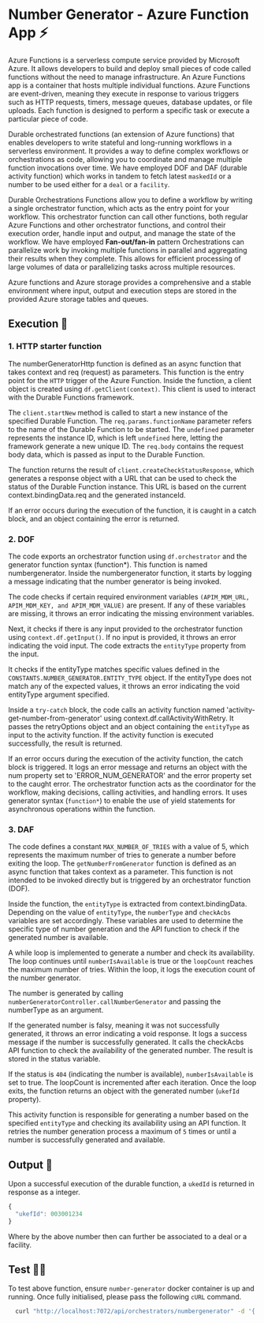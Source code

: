 # Number Generator - Azure Function App ⚡️
Azure Functions is a serverless compute service provided by Microsoft Azure. It allows developers to build and deploy small pieces of code called functions without the need to manage infrastructure. An Azure Functions app is a container that hosts multiple individual functions.
Azure Functions are event-driven, meaning they execute in response to various triggers such as HTTP requests, timers, message queues, database updates, or file uploads. Each function is designed to perform a specific task or execute a particular piece of code.

Durable orchestrated functions (an extension of Azure functions) that enables developers to write stateful and long-running workflows in a serverless environment. It provides a way to define complex workflows or orchestrations as code, allowing you to coordinate and manage multiple function invocations over time. We have employed DOF and DAF (durable activity function) which works in tandem to fetch latest `maskedId` or a number to be used either for a `deal` or a `facility`.

Durable Orchestrations Functions allow you to define a workflow by writing a single orchestrator function, which acts as the entry point for your workflow. This orchestrator function can call other functions, both regular Azure Functions and other orchestrator functions, and control their execution order, handle input and output, and manage the state of the workflow. We have employed **Fan-out/fan-in** pattern Orchestrations can parallelize work by invoking multiple functions in parallel and aggregating their results when they complete. This allows for efficient processing of large volumes of data or parallelizing tasks across multiple resources.

Azure functions and Azure storage provides a comprehensive and a stable environment where input, output and execution steps are stored in the provided Azure storage tables and queues.

## Execution 🚀

### 1. HTTP starter function
The numberGeneratorHttp function is defined as an async function that takes context and req (request) as parameters. This function is the entry point for the `HTTP` trigger of the Azure Function.
Inside the function, a client object is created using `df.getClient(context)`. This client is used to interact with the Durable Functions framework.

The `client.startNew` method is called to start a new instance of the specified Durable Function.
The `req.params.functionName` parameter refers to the name of the Durable Function to be started. The `undefined` parameter represents the instance ID, which is left `undefined` here, letting the framework generate a new unique ID.
The `req.body` contains the request body data, which is passed as input to the Durable Function.

The function returns the result of `client.createCheckStatusResponse`, which generates a response object with a URL that can be used to check the status of the Durable Function instance. This URL is based on the current context.bindingData.req and the generated instanceId.

If an error occurs during the execution of the function, it is caught in a catch block, and an object containing the error is returned.

### 2. DOF

The code exports an orchestrator function using `df.orchestrator` and the generator function syntax (function*). This function is named numbergenerator. Inside the numbergenerator function, it starts by logging a message indicating that the number generator is being invoked.

The code checks if certain required environment variables `(APIM_MDM_URL, APIM_MDM_KEY, and APIM_MDM_VALUE)` are present. If any of these variables are missing, it throws an error indicating the missing environment variables.

Next, it checks if there is any input provided to the orchestrator function using `context.df.getInput()`. If no input is provided, it throws an error indicating the void input. The code extracts the `entityType` property from the input.

It checks if the entityType matches specific values defined in the `CONSTANTS.NUMBER_GENERATOR.ENTITY_TYPE` object. If the entityType does not match any of the expected values, it throws an error indicating the void entityType argument specified.

Inside a `try-catch` block, the code calls an activity function named 'activity-get-number-from-generator' using context.df.callActivityWithRetry. It passes the retryOptions object and an object containing the `entityType` as input to the activity function. If the activity function is executed successfully, the result is returned.

If an error occurs during the execution of the activity function, the catch block is triggered. It logs an error message and returns an object with the num property set to 'ERROR_NUM_GENERATOR' and the error property set to the caught error. The orchestrator function acts as the coordinator for the workflow, making decisions, calling activities, and handling errors. It uses generator syntax (`function*`) to enable the use of yield statements for asynchronous operations within the function.

### 3. DAF
The code defines a constant `MAX_NUMBER_OF_TRIES` with a value of 5, which represents the maximum number of tries to generate a number before exiting the loop. The `getNumberFromGenerator` function is defined as an async function that takes context as a parameter. This function is not intended to be invoked directly but is triggered by an orchestrator function (DOF).

Inside the function, the `entityType` is extracted from context.bindingData. Depending on the value of `entityType`, the `numberType` and `checkAcbs` variables are set accordingly. These variables are used to determine the specific type of number generation and the API function to check if the generated number is available.

A while loop is implemented to generate a number and check its availability. The loop continues until `numberIsAvailable` is true or the `loopCount` reaches the maximum number of tries. Within the loop, it logs the execution count of the number generator.

The number is generated by calling `numberGeneratorController.callNumberGenerator` and passing the numberType as an argument.

If the generated number is falsy, meaning it was not successfully generated, it throws an error indicating a void response. It logs a success message if the number is successfully generated. It calls the checkAcbs API function to check the availability of the generated number. The result is stored in the status variable.

If the status is `404` (indicating the number is available), `numberIsAvailable` is set to true.
The loopCount is incremented after each iteration. Once the loop exits, the function returns an object with the generated number (`ukefId` property).

This activity function is responsible for generating a number based on the specified `entityType` and checking its availability using an API function. It retries the number generation process a maximum of `5` times or until a number is successfully generated and available.


## Output 📝
Upon a successful execution of the durable function, a `ukedId` is returned in response as a integer.

```javascript
{
  "ukefId": 003001234
}
```

Where by the above number then can further be associated to a deal or a facility.

## Test 🧑‍💻
To test above function, ensure `number-generator` docker container is up and running.
Once fully initialised, please pass the following `cURL` command.

```bash
  curl "http://localhost:7072/api/orchestrators/numbergenerator" -d '{ "entityType":"deal", "entityId":"12345" }'
```